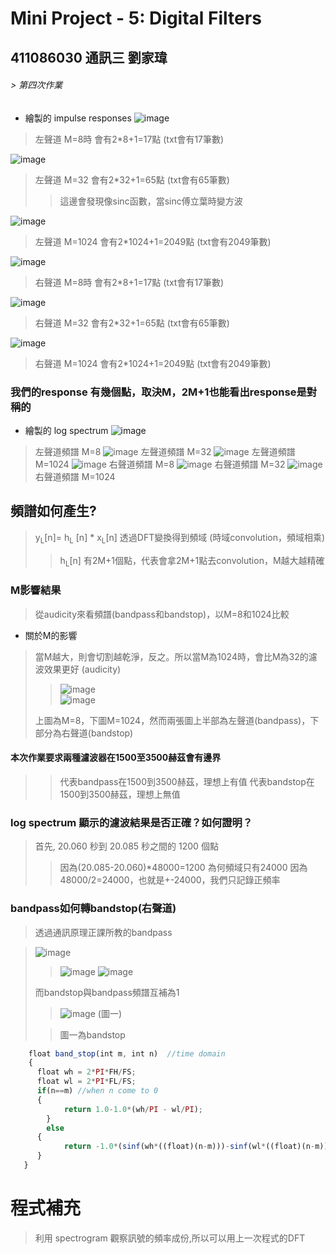 # Mini Project - 5: Digital Filters
## 411086030 通訊三 劉家瑋
###### >  第四次作業
* 繪製的 impulse responses
![image](https://github.com/0615liu/mini-project-5/assets/149355132/4637454f-c3a8-429b-9e83-2f0ae6dcf403)
> 左聲道 M=8時 會有2*8+1=17點 (txt會有17筆數)
>> 
![image](https://github.com/0615liu/mini-project-5/assets/149355132/5e317ab3-5e73-4877-9208-26297a429651)
> 左聲道 M=32 會有2*32+1=65點 (txt會有65筆數)
>> 這邊會發現像sinc函數，當sinc傅立葉時變方波
> 
![image](https://github.com/0615liu/mini-project-5/assets/149355132/5c18e9bc-fd22-40a9-ab46-8c0900b8bd48)
> 左聲道 M=1024 會有2*1024+1=2049點 (txt會有2049筆數)
  
![image](https://github.com/0615liu/mini-project-5/assets/149355132/7176a51f-f175-4a81-a169-d80d2a4ed968)
> 右聲道 M=8時 會有2*8+1=17點 (txt會有17筆數)

![image](https://github.com/0615liu/mini-project-5/assets/149355132/ee1af71f-d4cd-40d1-a7c4-750136398b69)
> 右聲道 M=32 會有2*32+1=65點 (txt會有65筆數)

![image](https://github.com/0615liu/mini-project-5/assets/149355132/32e7a396-04e8-4f5e-8961-2bd15e453fa5)
> 右聲道 M=1024 會有2*1024+1=2049點 (txt會有2049筆數)

### 我們的response 有幾個點，取決M，2M+1也能看出response是對稱的

* 繪製的 log spectrum
![image](https://github.com/0615liu/mini-project-5/assets/149355132/92c55e13-4041-403e-b0a5-34b36912ccfc)
> 左聲道頻譜 M=8
![image](https://github.com/0615liu/mini-project-5/assets/149355132/3b0cb116-c168-4352-b0f7-28d78f47cb40)
> 左聲道頻譜 M=32
![image](https://github.com/0615liu/mini-project-5/assets/149355132/1febd5b3-5f8f-4c45-a29d-97941603d441)
> 左聲道頻譜 M=1024
![image](https://github.com/0615liu/mini-project-5/assets/149355132/671344d1-46dc-4649-b16d-136aa915b97d)
> 右聲道頻譜 M=8
![image](https://github.com/0615liu/mini-project-5/assets/149355132/74c90d99-7a92-4bfd-bc57-4312ba55e4f0)
> 右聲道頻譜 M=32
![image](https://github.com/0615liu/mini-project-5/assets/149355132/77431f31-24a8-4b27-8346-29ed06cdd247)
> 右聲道頻譜 M=1024
## 頻譜如何產生?
> y<sub>L</sub>[n]= h<sub>L</sub> [n] * x<sub>L</sub>[n]  透過DFT變換得到頻域 (時域convolution，頻域相乘)
>> h<sub>L</sub>[n] 有2M+1個點，代表會拿2M+1點去convolution，M越大越精確
>> 
### M影響結果
> 從audicity來看頻譜(bandpass和bandstop)，以M=8和1024比較
* 關於M的影響
> 當M越大，則會切割越乾淨，反之。所以當M為1024時，會比M為32的濾波效果更好 (audicity)
>>![image](https://github.com/0615liu/mini-project-5/assets/149355132/37a43ece-3e31-47b0-8dce-d709ea03783b)   
>>![image](https://github.com/0615liu/mini-project-5/assets/149355132/4b78a284-493d-4c13-9446-07653dc0ae0e)   
>
> 上圖為M=8，下圖M=1024，然而兩張圖上半部為左聲道(bandpass)，下部分為右聲道(bandstop)
#### 本次作業要求兩種濾波器在1500至3500赫茲會有邊界
>> 代表bandpass在1500到3500赫茲，理想上有值
>> 代表bandstop在1500到3500赫茲，理想上無值

###  log spectrum 顯示的濾波結果是否正確？如何證明？
> 首先, 20.060 秒到 20.085 秒之間的 1200 個點
>> 因為(20.085-20.060)*48000=1200
> 為何頻域只有24000
>> 因為48000/2=24000，也就是+-24000，我們只記錄正頻率

### bandpass如何轉bandstop(右聲道)

> 透過通訊原理正課所教的bandpass

>![image](https://github.com/0615liu/mini-project-5/assets/149355132/64c928cb-69cf-410c-bc77-540e71c911d8)
>>![image](https://github.com/0615liu/mini-project-5/assets/149355132/976d2025-5f70-4b6d-9a0f-aa86bed027cd)
>>![image](https://github.com/0615liu/mini-project-5/assets/149355132/460a080d-5d17-4a31-a47e-f658b9293daa)
>
>而bandstop與bandpass頻譜互補為1
>>![image](https://github.com/0615liu/mini-project-5/assets/149355132/79c34af7-b16a-4b3d-93a8-b4c163c62212) (圖一)
>
>> 圖一為bandstop

```js
    float band_stop(int m, int n)  //time domain
    {
      float wh = 2*PI*FH/FS;
      float wl = 2*PI*FL/FS;
      if(n==m) //when n come to 0
      {
		    return 1.0-1.0*(wh/PI - wl/PI);
	    }
	    else 
      {
		    return -1.0*(sinf(wh*((float)(n-m)))-sinf(wl*((float)(n-m))))/PI/((float)(n-m)) * hamming(2*m+1, n);
      }
   }
```

# 程式補充
> 利用 spectrogram 觀察訊號的頻率成份,所以可以用上一次程式的DFT



